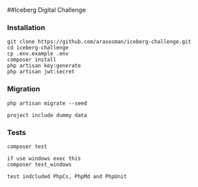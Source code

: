 ##Iceberg Digital Challenge


### Installation

    git clone https://github.com/arasosman/iceberg-challenge.git
	cd iceberg-challenge
	cp .env.example .env 
    composer install
    php artisan key:generate
    php artisan jwt:secret

### Migration
    php artisan migrate --seed

    project include dummy data

### Tests
    composer test

    if use windows exec this 
    composer test_windows

    test indcluded PhpCs, PhpMd and PhpUnit